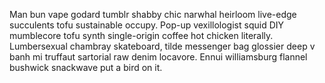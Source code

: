 Man bun vape godard tumblr shabby chic narwhal heirloom live-edge succulents tofu sustainable occupy. Pop-up vexillologist squid DIY mumblecore tofu synth single-origin coffee hot chicken literally. Lumbersexual chambray skateboard, tilde messenger bag glossier deep v banh mi truffaut sartorial raw denim locavore. Ennui williamsburg flannel bushwick snackwave put a bird on it.